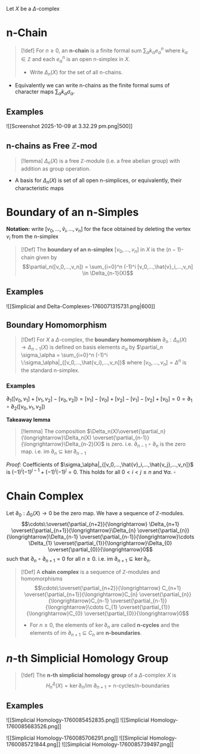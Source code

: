 Let $X$ be a $\Delta$-complex

# n-Chain

>[!def] 
>For $n \geq 0$, an **n-chain** is a finite formal sum $\sum_\alpha k_\alpha e_\alpha^n$ where $k_\alpha \in \mathbb{Z}$ and each $e_\alpha^n$ is an open n-simplex in $X$. 
>- Write $\Delta_n(X)$ for the set of all n-chains.

- Equivalently we can write n-chains as the finite formal sums of character maps $\sum_\alpha k_\alpha \sigma_\alpha$.

## Examples

![[Screenshot 2025-10-09 at 3.32.29 pm.png|500]]


## n-chains as Free $\mathbb{Z}$-mod  

>[!lemma] 
>$\Delta_n(X)$ is a free $\mathbb{Z}$-module (i.e. a free abelian group) with addition as group operation.

- A basis for $\Delta_n(X)$ is set of all open n-simplices, or equivalently, their characteristic maps 


# Boundary of an n-Simples

**Notation:** write $[v_0,...,\hat{v}_i,...,v_n]$ for the face obtained by deleting the vertex $v_i$ from the n-simplex

>[!Def] 
>The **boundary of an n-simplex** $[v_0,...,v_n]$ in $X$ is the $(n-1)$-chain given by $$\partial_n([v_0,...,v_n]) = \sum_{i=0}^n (-1)^i [v_0,...,\hat{v}_i,...,v_n] \in \Delta_{n-1}(X)$$ 

## Examples

![[Simplicial and Delta-Complexes-1760071315731.png|600]]

## Boundary Homomorphism

>[!Def] 
>For $X$ a $\Delta$-complex, the **boundary homomorphism** $\partial_n:\Delta_n(X) \to \Delta_{n-1}(X)$ is defined on basis elements $\sigma_\alpha$ by $\partial_n \sigma_\alpha = \sum_{i=0}^n (-1)^i \:\sigma_\alpha|_{[v_0,...,\hat{v_i},...,v_n]}$ where $[v_0,...,v_n]=\Delta^n$ is the standard n-simplex.
>
### Examples

$\partial_1([v_0,v_1]+[v_1,v_2]-[v_0,v_2]) = [v_1]-[v_0] + [v_2]-[v_1]-[v_2]+[v_0] = 0 = \partial_1\circ \partial_2([v_0,v_1,v_2])$ 

**Takeaway lemma**
>[!lemma]
>The composition $\Delta_n(X)\overset{\partial_n}{\longrightarrow}\Delta_n(X) \overset{\partial_{n-1}}{\longrightarrow}\Delta_{n-2}(X)$ is zero.
>i.e. $\partial_{n-1}\circ \partial_n$ is the zero map.
>i.e. $\text{im }\partial_n \subseteq \ker \partial_{n-1}$
>

*Proof:*
Coefficients of $\sigma_\alpha|_{[v_0,...,\hat{v}_i,...,\hat{v_j},...,v_n]}$ is $(-1)^{i}(-1)^{j-1} + (-1)^i(-1)^j = 0$. This holds for all $0 < i < j\leq n$ and $\forall \alpha$.  $\square$ 



# Chain Complex

Let $\partial_0:\Delta_0(X) \to 0$ be the zero map. We have a sequence of $\mathbb{Z}$-modules. $$\cdots\:\overset{\partial_{n+2}}{\longrightarrow} \Delta_{n+1} \overset{\partial_{n+1}}{\longrightarrow}\Delta_{n} \overset{\partial_{n}}{\longrightarrow}\Delta_{n-1} \overset{\partial_{n-1}}{\longrightarrow}\cdots \Delta_{1} \overset{\partial_{1}}{\longrightarrow}\Delta_{0} \overset{\partial_{0}}{\longrightarrow}0$$ such that $\partial_n \circ \partial_{n+1} = 0$ for all $n \geq 0$. i.e. $\text{im }\partial_{n+1}\subseteq \ker \partial_n$.

>[!Def] 
>A **chain complex** is a sequence of $\mathbb{Z}$-modules and homomorphisms
>$$\cdots\:\overset{\partial_{n+2}}{\longrightarrow} C_{n+1} \overset{\partial_{n+1}}{\longrightarrow}C_{n} \overset{\partial_{n}}{\longrightarrow}C_{n-1} \overset{\partial_{n-1}}{\longrightarrow}\cdots C_{1} \overset{\partial_{1}}{\longrightarrow}C_{0} \overset{\partial_{0}}{\longrightarrow}0$$
>- For $n \geq 0$, the elements of $\ker \partial_n$ are called **n-cycles** and the elements of $\text{im }\partial_{n+1}\subseteq C_n$ are **n-boundaries**.


# $n$-th Simplicial Homology Group

>[!def] 
>The **n-th simplicial homology group** of a $\Delta$-complex $X$ is $$H_n^\Delta(X) = \ker \partial_n/\text{im }\partial_{n+1} = \text{n-cycles}/\text{n-boundaries}$$

## Examples

![[Simplicial Homology-1760085452835.png]]
![[Simplicial Homology-1760085683526.png]]

![[Simplicial Homology-1760085706291.png]]
![[Simplicial Homology-1760085721844.png]]
![[Simplicial Homology-1760085739497.png]]



